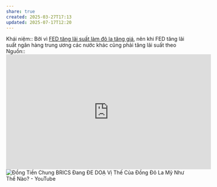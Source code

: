 ```yaml
---
share: true
created: 2025-03-27T17:13
updated: 2025-07-17T12:20
---
```

Khái niệm:: 
Bởi vì [FED tăng lãi suất làm đô la tăng giá](./FED%20t%C4%83ng%20l%C3%A3i%20su%E1%BA%A5t%20l%C3%A0m%20%C4%91%C3%B4%20la%20t%C4%83ng%20gi%C3%A1.md), nên khi FED tăng lãi suất ngân hàng trung ương các nước khác cũng phải tăng lãi suất theo
Nguồn:: <iframe width="560" height="315" src="https://www.youtube.com/embed/Zv91-zuaZCo?si=jaDE1JKtyBCi6Unm" title="YouTube video player" frameborder="0" allow="accelerometer; autoplay; clipboard-write; encrypted-media; gyroscope; picture-in-picture; web-share" referrerpolicy="strict-origin-when-cross-origin" allowfullscreen></iframe>
![Đồng Tiền Chung BRICS Đang ĐE DOẠ Vị Thế Của Đồng Đô La Mỹ Như Thế Nào? - YouTube](https://youtu.be/6RNeUAsEPjU?si=Vdy2JjneAkS506aG)